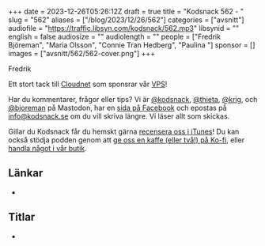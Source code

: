 +++
date = 2023-12-26T05:26:12Z
draft = true
title = "Kodsnack 562 - "
slug = "562"
aliases = ["/blog/2023/12/26/562"]
categories = ["avsnitt"]
audiofile = "https://traffic.libsyn.com/kodsnack/562.mp3"
libsynid = ""
english = false
audiosize = ""
audiolength = ""
people = ["Fredrik Björeman", "Maria Olsson", "Connie Tran Hedberg", "Paulina "]
sponsor = []
images = ["avsnitt/562/562-cover.png"]
+++

Fredrik 

Ett stort tack till [Cloudnet](https://www.cloudnet.se) som sponsrar vår [VPS](https://en.wikipedia.org/wiki/Virtual_private_server)!

Har du kommentarer, frågor eller tips? Vi är [@kodsnack](https://social.podsnack.se/@kodsnack), [@thieta](https://6510.nu/@thieta), [@krig](https://6510.nu/@krig), och [@bjoreman](https://toot.cafe/@bjoreman) på Mastodon, har en [sida på Facebook](https://www.facebook.com/) och epostas på [info@kodsnack.se](mailto:info@kodsnack.se) om du vill skriva längre. Vi läser allt som skickas.

Gillar du Kodsnack får du hemskt gärna [recensera oss i iTunes](https://itunes.apple.com/se/podcast/kodsnack/id561631498?l=en)! Du kan också stödja podden genom att <a href="https://ko-fi.com/kodsnack" rel="payment">ge oss en kaffe (eller två!) på Ko-fi</a>, eller [handla något i vår butik](https://shop.spreadshirt.se/kodsnack/).

## Länkar ##
* 

## Titlar ##
* 